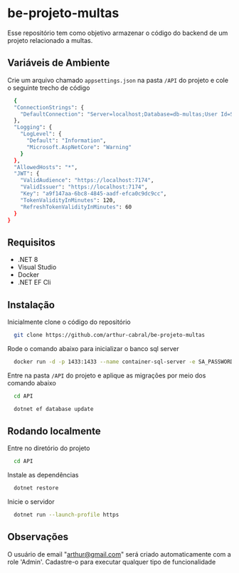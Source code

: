 
# be-projeto-multas

Esse repositório tem como objetivo armazenar o código do backend de um projeto relacionado a multas.



## Variáveis de Ambiente

Crie um arquivo chamado `appsettings.json` na pasta `/API` do projeto e cole o seguinte trecho de código

```bash
  {
  "ConnectionStrings": {
    "DefaultConnection": "Server=localhost;Database=db-multas;User Id=SA;Password=DbPassword123;TrustServerCertificate=True;"
  },
  "Logging": {
    "LogLevel": {
      "Default": "Information",
      "Microsoft.AspNetCore": "Warning"
    }
  },
  "AllowedHosts": "*",
  "JWT": {
    "ValidAudience": "https://localhost:7174",
    "ValidIssuer": "https://localhost:7174",
    "Key": "a9f147aa-6bc8-4845-aadf-efca0c9dc9cc",
    "TokenValidityInMinutes": 120,
    "RefreshTokenValidityInMinutes": 60
  }
}
```
## Requisitos

 - .NET 8
 - Visual Studio
 - Docker
 - .NET EF Cli
## Instalação

Inicialmente clone o código do repositório 

```bash
  git clone https://github.com/arthur-cabral/be-projeto-multas
```

Rode o comando abaixo para inicializar o banco sql server

```bash
  docker run -d -p 1433:1433 --name container-sql-server -e SA_PASSWORD=DbPassword123 -e ACCEPT_EULA=Y -e MSSQL_PID=Express -e MSSQL_USER=SA -e MSSQL_PASSWORD=DbPassword123  mcr.microsoft.com/mssql/server
```

Entre na pasta `/API` do projeto e aplique as migrações por meio dos comando abaixo

```bash
  cd API
```

```bash
  dotnet ef database update
```
## Rodando localmente

Entre no diretório do projeto

```bash
  cd API
```

Instale as dependências

```bash
  dotnet restore
```

Inicie o servidor

```bash
  dotnet run --launch-profile https
```

## Observações

O usuário de email "arthur@gmail.com" será criado automaticamente com a role 'Admin'. Cadastre-o para executar qualquer tipo de funcionalidade
